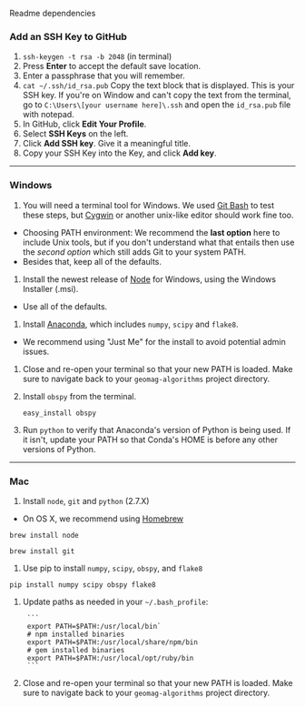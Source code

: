 Readme dependencies

### Add an SSH Key to GitHub ###

  1. `ssh-keygen -t rsa -b 2048` (in terminal)
  2. Press **Enter** to accept the default save location.
  3. Enter a passphrase that you will remember.
  4. `cat ~/.ssh/id_rsa.pub`
     Copy the text block that is displayed.
     This is your SSH key.
     If you're on Window and can't copy the text from the terminal, go
     to `C:\Users\[your username here]\.ssh` and open the `id_rsa.pub` file
     with notepad.
  5. In GitHub, click **Edit Your Profile**.
  6. Select **SSH Keys** on the left.
  7. Click **Add SSH key**. Give it a meaningful title.
  8. Copy your SSH Key into the Key, and click **Add key**.

---
### Windows ###

1. You will need a terminal tool for Windows. We used [Git Bash][] to test these
   steps, but [Cygwin][] or another unix-like editor should work fine too.

  - Choosing PATH environment: We recommend the __last option__ here to include
     Unix tools, but if you don't understand what that entails then use the
     _second option_ which still adds Git to your system PATH.
  - Besides that, keep all of the defaults.

1. Install the newest release of [Node][] for Windows, using the Windows
   Installer (.msi).
  - Use all of the defaults.

1. Install [Anaconda][], which includes `numpy`, `scipy` and `flake8`.
  - We recommend using "Just Me" for the install to avoid potential admin
  issues.

1. Close and re-open your terminal so that your new PATH is loaded.
   Make sure to navigate back to your `geomag-algorithms` project directory.

1. Install `obspy` from the terminal.

   `easy_install obspy`

1. Run `python` to verify that Anaconda's version of Python is being used.
   If it isn't, update your PATH so that Conda's HOME is before any other
   versions of Python.


[Git Bash]: http://git-scm.com/download/win
[Cygwin]: http://cygwin.com/install.html
[Node]: http://nodejs.org/download/
[Anaconda]: http://continuum.io/downloads

---
### Mac ###

1. Install `node`, `git` and `python` (2.7.X)
  - On OS X, we recommend using [Homebrew][]

  `brew install node`

  `brew install git`

1. Use pip to install `numpy`, `scipy`, `obspy`, and `flake8`

  `pip install numpy scipy obspy flake8`

1. Update paths as needed in your `~/.bash_profile`:

        ```
        export PATH=$PATH:/usr/local/bin`
        # npm installed binaries
        export PATH=$PATH:/usr/local/share/npm/bin
        # gem installed binaries
        export PATH=$PATH:/usr/local/opt/ruby/bin
        ```

1. Close and re-open your terminal so that your new PATH is loaded.
   Make sure to navigate back to your `geomag-algorithms` project directory.

[Homebrew]: http://brew.sh/
